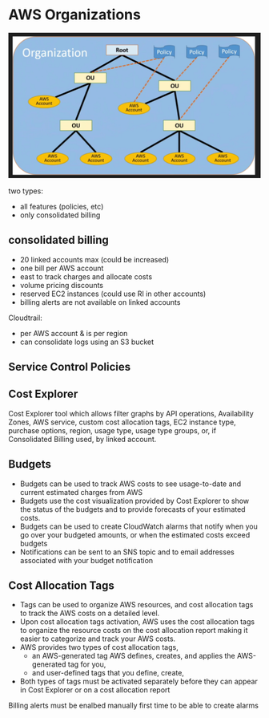 # AWS Organizations

![alt](./images/organizations.png)

two types:
* all features (policies, etc)
* only consolidated billing

##  consolidated billing

- 20 linked accounts max (could be increased)
- one bill per AWS account
- east to track charges and allocate costs
- volume pricing discounts
- reserved EC2 instances (could use RI in other accounts)
- billing alerts are not available on linked accounts

Cloudtrail:
- per AWS account & is per region
- can consolidate logs using an S3 bucket

## Service Control Policies


## Cost Explorer

Cost Explorer tool which allows filter graphs by API operations, Availability Zones, AWS service, custom cost allocation tags, EC2 instance type, purchase options, region, usage type, usage type groups, or, if Consolidated Billing used, by linked account.

## Budgets

- Budgets can be used to track AWS costs to see usage-to-date and current estimated charges from AWS
- Budgets use the cost visualization provided by Cost Explorer to show the status of the budgets and to provide forecasts of your estimated costs.
- Budgets can be used to create CloudWatch alarms that notify when you go over your budgeted amounts, or when the estimated costs exceed budgets
- Notifications can be sent to an SNS topic and to email addresses associated with your budget notification

## Cost Allocation Tags

- Tags can be used to organize AWS resources, and cost allocation tags to track the AWS costs on a detailed level.
- Upon cost allocation tags activation, AWS uses the cost allocation tags to organize the resource costs on the cost allocation report making it easier to categorize and track your AWS costs.
- AWS provides two types of cost allocation tags,
    * an AWS-generated tag AWS defines, creates, and applies the AWS-generated tag for you,
    * and user-defined tags that you define, create,
- Both types of tags must be activated separately before they can appear in Cost Explorer or on a cost allocation report

Billing alerts must be enalbed manually first time to be able to create alarms